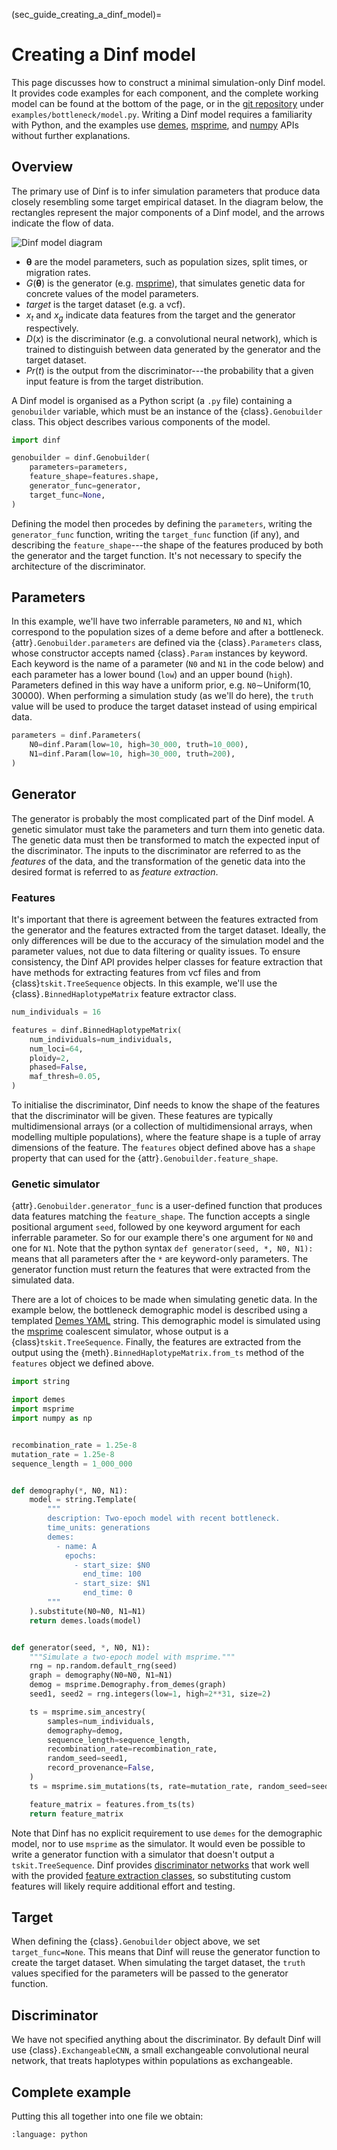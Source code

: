 (sec_guide_creating_a_dinf_model)=
# Creating a Dinf model

This page discusses how to construct a minimal simulation-only Dinf model.
It provides code examples for each component, and the complete
working model can be found at the bottom of the page,
or in the [git repository](https://github.com/RacimoLab/dinf)
under `examples/bottleneck/model.py`.
Writing a Dinf model requires a familiarity with Python,
and the examples use
[demes](https://popsim-consortium.github.io/demes-docs/),
[msprime](https://tskit.dev/msprime/docs/stable),
and [numpy](https://numpy.org/doc/stable/)
APIs without further explanations.

## Overview

The primary use of Dinf is to infer simulation parameters that
produce data closely resembling some target empirical dataset.
In the diagram below, the rectangles represent the major components of
a Dinf model, and the arrows indicate the flow of data.

![Dinf model diagram](genobuilder.svg)

- $\boldsymbol\theta$ are the model parameters,
  such as population sizes, split times, or migration rates.
- $G(\boldsymbol\theta)$ is the generator
  (e.g. [msprime](https://tskit.dev/msprime/docs/stable)),
  that simulates genetic data for concrete values of the model parameters.
- $target$ is the target dataset (e.g. a vcf).
- $x_t$ and $x_g$ indicate data features from the
  target and the generator respectively.
- $D(x)$ is the discriminator (e.g. a convolutional neural network),
  which is trained to distinguish between data generated by the
  generator and the target dataset.
- $Pr(t)$ is the output from the discriminator---the probability that
  a given input feature is from the target distribution.

A Dinf model is organised as a Python script (a `.py` file)
containing a `genobuilder` variable,
which must be an instance of the {class}`.Genobuilder` class.
This object describes various components of the model.

```python
import dinf

genobuilder = dinf.Genobuilder(
    parameters=parameters,
    feature_shape=features.shape,
    generator_func=generator,
    target_func=None,
)
```

Defining the model then procedes by defining the `parameters`,
writing the `generator_func` function,
writing the `target_func` function (if any),
and describing the `feature_shape`---the shape of the
features produced by both the generator and the target function.
It's not necessary to specify the architecture of the discriminator.

## Parameters

In this example, we'll have two inferrable parameters,
`N0` and `N1`, which correspond to the population sizes of a
deme before and after a bottleneck.
{attr}`.Genobuilder.parameters` are defined via the {class}`.Parameters` class,
whose constructor accepts named {class}`.Param` instances by keyword.
Each keyword is the name of a parameter (`N0` and `N1` in the code below)
and each parameter has a lower bound (`low`) and an upper bound (`high`).
Parameters defined in this way have a uniform prior, e.g.
`N0`$\sim$Uniform(10, 30000).
When performing a simulation study (as we'll do here), the `truth` value
will be used to produce the target dataset instead of using empirical data.


```python
parameters = dinf.Parameters(
    N0=dinf.Param(low=10, high=30_000, truth=10_000),
    N1=dinf.Param(low=10, high=30_000, truth=200),
)
```

## Generator

The generator is probably the most complicated part of the Dinf model.
A genetic simulator must take the parameters and turn them into
genetic data. The genetic data must then be transformed to
match the expected input of the discriminator. The inputs to the discriminator
are referred to as the *features* of the data, and the transformation
of the genetic data into the desired format is referred to as
*feature extraction*.



### Features

It's important that there is agreement between the features extracted from the
generator and the features extracted from the target dataset.
Ideally, the only differences will be due to the accuracy of the simulation
model and the parameter values, not due to data filtering or quality issues.
To ensure consistency, the Dinf API provides helper classes for
feature extraction that have methods for extracting features from
vcf files and from {class}`tskit.TreeSequence` objects.
In this example, we'll use the {class}`.BinnedHaplotypeMatrix` feature
extractor class.


```python
num_individuals = 16

features = dinf.BinnedHaplotypeMatrix(
    num_individuals=num_individuals,
    num_loci=64,
    ploidy=2,
    phased=False,
    maf_thresh=0.05,
)
```

To initialise the discriminator, Dinf needs to know the shape of the features
that the discriminator will be given. These features are typically
multidimensional arrays (or a collection of multidimensional arrays,
when modelling multiple populations), where the feature shape is a tuple of
array dimensions of the feature.
The `features` object defined above has a `shape` property that can used for the
{attr}`.Genobuilder.feature_shape`.

### Genetic simulator

{attr}`.Genobuilder.generator_func` is a user-defined function that produces data
features matching the `feature_shape`.
The function accepts a single positional argument `seed`,
followed by one keyword argument for each inferrable parameter.
So for our example there's one argument for `N0` and one for `N1`.
Note that the python syntax `def generator(seed, *, N0, N1):` means
that all parameters after the `*` are keyword-only parameters.
The generator function must return the features that were extracted
from the simulated data.

There are a lot of choices to be made when simulating genetic data.
In the example below, the bottleneck demographic model is described using
a templated [Demes YAML](https://popsim-consortium.github.io/demes-spec-docs/)
string.
This demographic model is simulated using the
[msprime](https://tskit.dev/msprime/docs/stable)
coalescent simulator, whose output is a {class}`tskit.TreeSequence`.
Finally, the features are extracted from the output using the
{meth}`.BinnedHaplotypeMatrix.from_ts` method of the `features` object
we defined above.

```python
import string

import demes
import msprime
import numpy as np


recombination_rate = 1.25e-8
mutation_rate = 1.25e-8
sequence_length = 1_000_000


def demography(*, N0, N1):
    model = string.Template(
        """
        description: Two-epoch model with recent bottleneck.
        time_units: generations
        demes:
          - name: A
            epochs:
              - start_size: $N0
                end_time: 100
              - start_size: $N1
                end_time: 0
        """
    ).substitute(N0=N0, N1=N1)
    return demes.loads(model)


def generator(seed, *, N0, N1):
    """Simulate a two-epoch model with msprime."""
    rng = np.random.default_rng(seed)
    graph = demography(N0=N0, N1=N1)
    demog = msprime.Demography.from_demes(graph)
    seed1, seed2 = rng.integers(low=1, high=2**31, size=2)

    ts = msprime.sim_ancestry(
        samples=num_individuals,
        demography=demog,
        sequence_length=sequence_length,
        recombination_rate=recombination_rate,
        random_seed=seed1,
        record_provenance=False,
    )
    ts = msprime.sim_mutations(ts, rate=mutation_rate, random_seed=seed2)

    feature_matrix = features.from_ts(ts)
    return feature_matrix
```

Note that Dinf has no explicit requirement to use `demes`
for the demographic model, nor to use `msprime` as the simulator.
It would even be possible to write a generator function with a
simulator that doesn't output a `tskit.TreeSequence`.
Dinf provides [discriminator networks](sec_api_discriminator_networks)
that work well with the provided
[feature extraction classes](sec_api_feature_extraction),
so substituting custom features will likely require additional effort
and testing.

## Target

When defining the {class}`.Genobuilder` object above,
we set `target_func=None`. This means that Dinf will reuse the
generator function to create the target dataset. When simulating the
target dataset, the `truth` values specified for the parameters
will be passed to the generator function.

## Discriminator

We have not specified anything about the discriminator.
By default Dinf will use {class}`.ExchangeableCNN`,
a small exchangeable convolutional neural network,
that treats haplotypes within populations as exchangeable.

## Complete example

Putting this all together into one file we obtain:

```{literalinclude} ../../examples/bottleneck/model.py
:language: python
```
